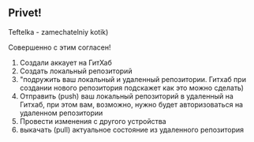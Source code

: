 ## Privet!

Teftelka - zamechatelniy kotik)

Совершенно с этим согласен!

1. Создали аккаует на ГитХаб
2. Создать локальный репозиторий
3. "подружить ваш локальный и удаленный репозитории. Гитхаб при создании нового репозитория подскажет как это можно сделать)
4. Отправить (push) ваш локальный репозиторий в удаленный на Гитхаб, при этом вам, возможно, нужно будет авторизоваться на удаленном репозитории
5. Провести изменения с другого устройства
6. выкачать (pull) актуальное состояние из удаленного репозитория
